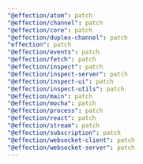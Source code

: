 ```yaml
---
"@effection/atom": patch
"@effection/channel": patch
"@effection/core": patch
"@effection/duplex-channel": patch
"effection": patch
"@effection/events": patch
"@effection/fetch": patch
"@effection/inspect": patch
"@effection/inspect-server": patch
"@effection/inspect-ui": patch
"@effection/inspect-utils": patch
"@effection/main": patch
"@effection/mocha": patch
"@effection/process": patch
"@effection/react": patch
"@effection/stream": patch
"@effection/subscription": patch
"@effection/websocket-client": patch
"@effection/websocket-server": patch
---
```

